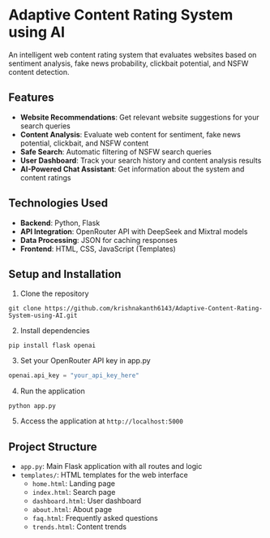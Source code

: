# Adaptive Content Rating System using AI

An intelligent web content rating system that evaluates websites based on sentiment analysis, fake news probability, clickbait potential, and NSFW content detection.

## Features

- **Website Recommendations**: Get relevant website suggestions for your search queries
- **Content Analysis**: Evaluate web content for sentiment, fake news potential, clickbait, and NSFW content
- **Safe Search**: Automatic filtering of NSFW search queries
- **User Dashboard**: Track your search history and content analysis results
- **AI-Powered Chat Assistant**: Get information about the system and content ratings

## Technologies Used

- **Backend**: Python, Flask
- **API Integration**: OpenRouter API with DeepSeek and Mixtral models
- **Data Processing**: JSON for caching responses
- **Frontend**: HTML, CSS, JavaScript (Templates)

## Setup and Installation

1. Clone the repository
```
git clone https://github.com/krishnakanth6143/Adaptive-Content-Rating-System-using-AI.git
```

2. Install dependencies
```
pip install flask openai
```

3. Set your OpenRouter API key in app.py
```python
openai.api_key = "your_api_key_here"
```

4. Run the application
```
python app.py
```

5. Access the application at `http://localhost:5000`

## Project Structure

- `app.py`: Main Flask application with all routes and logic
- `templates/`: HTML templates for the web interface
  - `home.html`: Landing page
  - `index.html`: Search page
  - `dashboard.html`: User dashboard
  - `about.html`: About page
  - `faq.html`: Frequently asked questions
  - `trends.html`: Content trends
